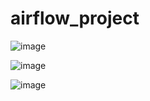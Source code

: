 # airflow_project


![image](https://github.com/user-attachments/assets/11a89c02-ad81-418a-a754-0eb90cb5c1fc)


![image](https://github.com/user-attachments/assets/42dff3d4-cb5f-4134-a471-6cc9bbdce631)



![image](https://github.com/user-attachments/assets/db4ed457-9ee1-4702-8b31-24fb760fb886)

